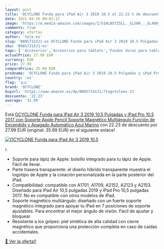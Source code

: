 ```yaml
---
layout: post
title: 'OCYCLONE Funda para iPad Air 3 2019 10.5 al 22.23 % de descuento'
date: 2021-04-26 00:02:17
image: 'https://m.media-amazon.com/images/I/51HLNSTZ5LL._SL500_._SL400_.jpg'
comments: true
category: ofertas
author: 'tole.es'
slug: 'B08S731XJ1-es OCYCLONE Funda para iPad Air 3 2019 10.5 Pulgadas y iPad...'
sku: 'B08S731XJ1-es'
tags: [ 'Accesorios','Accesorios para tablets','Fundas duras para tablets','Fundas para tablets','Informática','apple','ipad','ocyclone', ]
actualPrice: 27.99 EUR
currency: EUR
price: 27.99
comparePrice: 35.99 EUR
prodname: 'OCYCLONE Funda para iPad Air 3 2019 10.5 Pulgadas y iPad Pro 10.5 2017  con Soporte Apple Pencil  Soporte Magnético Multiángulo  Función de Encendido y Apagado Automático  Azul Marino'
country: 'es'
flag: '🇪🇸'
brand: 'OCYCLONE'
buyurl: 'https://www.amazon.es/dp/B08S731XJ1/?tag=tolees-21'
descuento: '22.23'
average: '31.99'
---
```


Está [OCYCLONE Funda para iPad Air 3 2019 10.5 Pulgadas y iPad Pro 10.5 2017  con Soporte Apple Pencil  Soporte Magnético Multiángulo  Función de Encendido y Apagado Automático  Azul Marino](https://www.amazon.es/dp/B08S731XJ1/?tag=tolees-21) con 22.23 de descuento por 27.99 EUR (original: 35.99 EUR) en el siguiente enlace!

[![OCYCLONE Funda para iPad Air 3 2019 10.5](https://m.media-amazon.com/images/I/51HLNSTZ5LL._SL500_._SL400_.jpg)](https://www.amazon.es/dp/B08S731XJ1/?tag=tolees-21)

ℹ️:

- Soporte para lápiz de Apple: bolsillo integrado para tu lápiz de Apple. Fácil de llevar.
- Parte trasera transparente: el diseño híbrido transparente muestra el logotipo de Apple y la creación personalizada en la parte posterior del iPad.
- Compatibilidad: compatible con A1701, A1709, A2152, A2123 y A2153. Diseñado para iPad Air 10,5 pulgadas 2019 y iPad Pro 10,5 pulgadas 2017. No es compatible con otros modelos de iPad.
- Soporte magnético multiángulo: diseñado con un fuerte soporte magnético integrado para apoyar tu iPad en 7 posiciones de soporte ajustables. Para encontrar el mejor ángulo de visión. Fácil de ajustar y bloquear.
- Resistente a los golpes: piel sintética de alta calidad con cierre magnético que proporciona una protección completa en caso de caídas accidentales.

[🛒 Ver la oferta!!](https://www.amazon.es/dp/B08S731XJ1/?tag=tolees-21)

